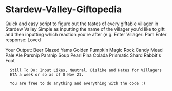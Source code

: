 # Stardew-Valley-Giftopedia
Quick and easy script to figure out the tastes of every giftable villager in Stardew Valley
Simple as inputting the name of the villager you'd like to gift and then inputting which reaction you're after
(e.g.
Enter Villager: Pam
Enter response: Loved

Your Output:
			Beer
			Glazed Yams
			Golden Pumpkin
			Magic Rock Candy
			Mead
			Pale Ale
			Parsnip
			Parsnip Soup
			Pearl
			Pina Colada
			Prismatic Shard
			Rabbit's Foot
      
      
      Still To Do: Input Likes, Neutral, Dislike and Hates for Villagers 
      ETA a week or so as of 8 Nov 21.
      
      You are free to do anything and everything with the code :)
